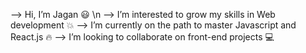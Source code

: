 --> Hi, I’m Jagan :smiley: \n
--> I’m interested to grow my skills in Web development :boom:
--> I’m currently on the path to master Javascript and React.js :fire:
--> I’m looking to collaborate on front-end projects :computer:

